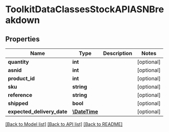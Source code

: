 # ToolkitDataClassesStockAPIASNBreakdown

## Properties
Name | Type | Description | Notes
------------ | ------------- | ------------- | -------------
**quantity** | **int** |  | [optional] 
**asnid** | **int** |  | [optional] 
**product_id** | **int** |  | [optional] 
**sku** | **string** |  | [optional] 
**reference** | **string** |  | [optional] 
**shipped** | **bool** |  | [optional] 
**expected_delivery_date** | [**\DateTime**](\DateTime.md) |  | [optional] 

[[Back to Model list]](../README.md#documentation-for-models) [[Back to API list]](../README.md#documentation-for-api-endpoints) [[Back to README]](../README.md)



